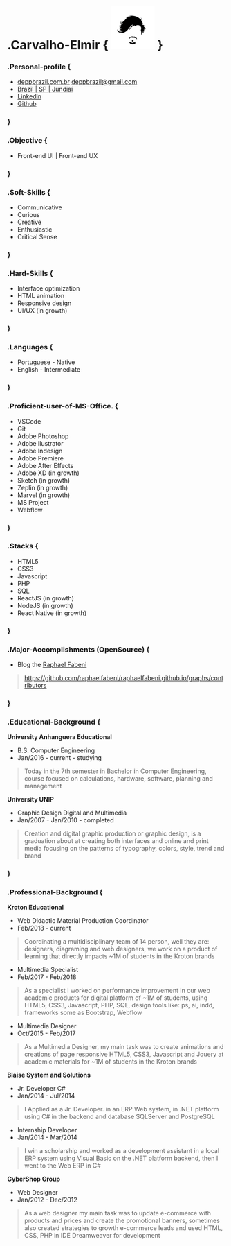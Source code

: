 # .Carvalho-Elmir { [![brand](assets/id-small.jpg)](https://github.com/deppbrazil/cv) } #

### .Personal-profile { ### 
* [deppbrazil.com.br](https://www.deppbrazil.com)
deppbrazil@gmail.com 
* [Brazil | SP | Jundiaí](https://www.google.com.br/maps/place/Jundia%C3%AD,+SP/@-23.1896366,-47.1868625,11z/data=!3m1!4b1!4m5!3m4!1s0x94cf24293cc00531:0xf686a1c1163c6bbb!8m2!3d-23.1857076!4d-46.8978057)
* [Linkedin](https://www.linkedin.com/in/deppbrazil/)
* [Github](https://github.com/deppbrazil)
### } ###

### .Objective { ###
* Front-end UI | Front-end UX
### } ###

### .Soft-Skills { ###
* Communicative 
* Curious
* Creative
* Enthusiastic
* Critical Sense
### } ###

### .Hard-Skills { ###
* Interface optimization 
* HTML animation
* Responsive design
* UI/UX (in growth)
### } ###

### .Languages { ### 
* Portuguese - Native
* English - Intermediate
### } ###

### .Proficient-user-of-MS-Office. { ###
* VSCode
* Git
* Adobe Photoshop
* Adobe Ilustrator
* Adobe Indesign
* Adobe Premiere
* Adobe After Effects 
* Adobe XD (in growth)
* Sketch (in growth)
* Zeplin (in growth)
* Marvel (in growth)
* MS Project
* Webflow
### } ###

### .Stacks { ###
* HTML5
* CSS3
* Javascript
* PHP
* SQL
* ReactJS (in growth) 
* NodeJS (in growth)
* React Native (in growth)
### } ### 

### .Major-Accomplishments (OpenSource) { ###
* Blog the [Raphael Fabeni](https://github.com/raphaelfabeni)
> https://github.com/raphaelfabeni/raphaelfabeni.github.io/graphs/contributors
### } ###

### .Educational-Background { ###
**University Anhanguera Educational**
* B.S. Computer Engineering
* Jan/2016 - current - studying 
> Today in the 7th semester in Bachelor in Computer Engineering, course focused on calculations, hardware, software, planning and management

**University UNIP**
* Graphic Design Digital and Multimedia
* Jan/2007 - Jan/2010 - completed 
> Creation and digital graphic production or graphic design, is a graduation about at creating both interfaces and online and print media focusing on the patterns of typography, colors, style, trend and brand
### } ###

### .Professional-Background { ###
**Kroton Educational**
* Web Didactic Material Production Coordinator 
* Feb/2018 - current
> Coordinating a multidisciplinary team of 14 person, well they are: designers, diagraming and web designers, we work on a product of learning that directly impacts ~1M of students in the Kroton brands

* Multimedia Specialist
* Feb/2017 - Feb/2018
> As a specialist I worked on performance improvement in our web academic products for digital platform of ~1M of students, using HTML5, CSS3, Javascript, PHP, SQL, design tools like: ps, ai, indd, frameworks some as Bootstrap, Webflow

* Multimedia Designer
* Oct/2015 - Feb/2017
> As a Multimedia Designer, my main task was to create animations and creations of page responsive HTML5, CSS3, Javascript and Jquery at academic materials for ~1M of students in the Kroton brands

**Blaise System and Solutions**
* Jr. Developer C#
* Jan/2014 - Jul/2014
> I Applied as a Jr. Developer. in an ERP Web system, in .NET platform using C# in the backend and database SQLServer and PostgreSQL

* Internship Developer
* Jan/2014 - Mar/2014
> I win a scholarship and worked as a development assistant in a local ERP system using Visual Basic on the .NET platform backend, then I went to the Web ERP in C#

**CyberShop Group**
* Web Designer
* Jan/2012 - Dec/2012
> As a web designer my main task was to update e-commerce with products and prices and create the promotional banners, sometimes also created strategies to growth e-commerce leads and used HTML, CSS, PHP in IDE Dreamweaver for development